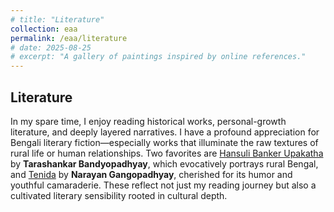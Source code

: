 ```yaml
---
# title: "Literature"
collection: eaa
permalink: /eaa/literature
# date: 2025-08-25
# excerpt: "A gallery of paintings inspired by online references."
---
```


## Literature
In my spare time, I enjoy reading historical works, personal-growth literature, and deeply layered narratives. I have a profound appreciation for Bengali literary fiction—especially works that illuminate the raw textures of rural life or human relationships. Two favorites are [Hansuli Banker Upakatha](https://en.wikipedia.org/wiki/Hansuli_Banker_Upakatha_%28novel%29) by **Tarashankar Bandyopadhyay**, which evocatively portrays rural Bengal, and [Tenida](https://en.wikipedia.org/wiki/Tenida) by **Narayan Gangopadhyay**, cherished for its humor and youthful camaraderie. These reflect not just my reading journey but also a cultivated literary sensibility rooted in cultural depth.
